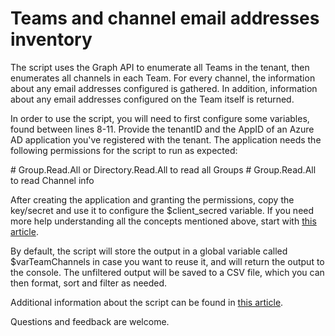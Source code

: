 # Teams and channel email addresses inventory

The script uses the Graph API to enumerate all Teams in the tenant, then enumerates all channels in each Team. For every channel, the information about any email addresses configured is gathered. In addition, information about any email addresses configured on the Team itself is returned.

In order to use the script, you will need to first configure some variables, found between lines 8-11. Provide the tenantID and the AppID of an Azure AD application you've registered with the tenant. The application needs the following permissions for the script to run as expected:

\#    Group.Read.All or Directory.Read.All to read all Groups
\#    Group.Read.All to read Channel info

After creating the application and granting the permissions, copy the key/secret and use it to configure the $client_secred variable. If you need more help understanding all the concepts mentioned above, start with [this article](https://docs.microsoft.com/en-us/graph/auth/auth-concepts).

By default, the script will store the output in a global variable called $varTeamChannels in case you want to reuse it, and will return the output to the console. The unfiltered output will be saved to a CSV file, which you can then format, sort and filter as needed.

Additional information about the script can be found in [this article](https://www.michev.info/Blog/Post/2676/reporting-on-any-email-addresses-configured-for-teams-and-channels-via-the-graph-api).

Questions and feedback are welcome.
